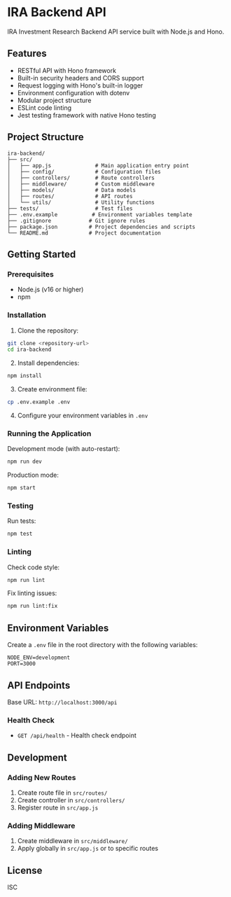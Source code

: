 # IRA Backend API

IRA Investment Research Backend API service built with Node.js and Hono.

## Features

- RESTful API with Hono framework
- Built-in security headers and CORS support
- Request logging with Hono's built-in logger
- Environment configuration with dotenv
- Modular project structure
- ESLint code linting
- Jest testing framework with native Hono testing

## Project Structure

```
ira-backend/
├── src/
│   ├── app.js              # Main application entry point
│   ├── config/             # Configuration files
│   ├── controllers/        # Route controllers
│   ├── middleware/         # Custom middleware
│   ├── models/             # Data models
│   ├── routes/             # API routes
│   └── utils/              # Utility functions
├── tests/                  # Test files
├── .env.example           # Environment variables template
├── .gitignore            # Git ignore rules
├── package.json          # Project dependencies and scripts
└── README.md             # Project documentation
```

## Getting Started

### Prerequisites

- Node.js (v16 or higher)
- npm

### Installation

1. Clone the repository:
```bash
git clone <repository-url>
cd ira-backend
```

2. Install dependencies:
```bash
npm install
```

3. Create environment file:
```bash
cp .env.example .env
```

4. Configure your environment variables in `.env`

### Running the Application

Development mode (with auto-restart):
```bash
npm run dev
```

Production mode:
```bash
npm start
```

### Testing

Run tests:
```bash
npm test
```

### Linting

Check code style:
```bash
npm run lint
```

Fix linting issues:
```bash
npm run lint:fix
```

## Environment Variables

Create a `.env` file in the root directory with the following variables:

```
NODE_ENV=development
PORT=3000
```

## API Endpoints

Base URL: `http://localhost:3000/api`

### Health Check
- `GET /api/health` - Health check endpoint

## Development

### Adding New Routes

1. Create route file in `src/routes/`
2. Create controller in `src/controllers/`
3. Register route in `src/app.js`

### Adding Middleware

1. Create middleware in `src/middleware/`
2. Apply globally in `src/app.js` or to specific routes

## License

ISC